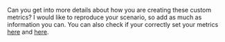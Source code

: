 <p>Can you get into more details about how you are creating these custom metrics? I would like to reproduce your scenario, so add as much as information you can. You can also check if your correctly set your metrics <a href="https://github.com/DirectXMan12/k8s-prometheus-adapter#why-isnt-my-metric-showing-up">here</a> and <a href="https://github.com/DirectXMan12/k8s-prometheus-adapter/blob/master/docs/config.md">here</a>.</p>

